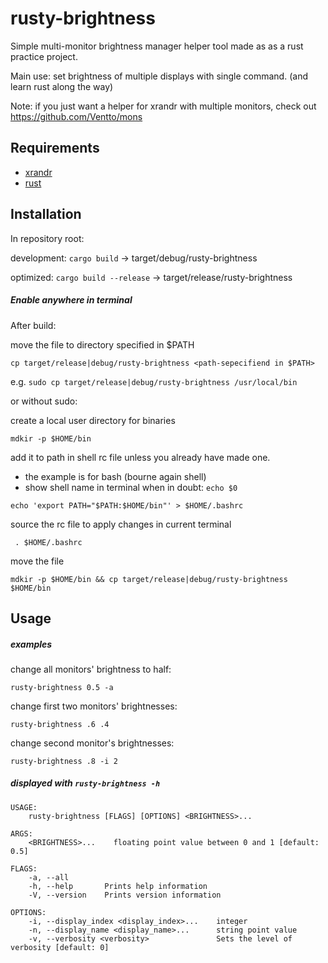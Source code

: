 # rusty-brightness
Simple multi-monitor brightness manager helper tool made as as a rust practice project.

Main use: set brightness of multiple displays with single command. (and learn rust along the way)

Note: if you just want a helper for xrandr with multiple monitors, check out https://github.com/Ventto/mons

## Requirements
 - [xrandr](https://gitlab.freedesktop.org/xorg/app/xrandr)
 - [rust](https://www.rust-lang.org/learn/get-started)

## Installation
In repository root:

development: ```cargo build``` -> target/debug/rusty-brightness

optimized: ```cargo build --release``` -> target/release/rusty-brightness

##### Enable anywhere in terminal
After build: 

move the file to directory specified in $PATH

```cp target/release|debug/rusty-brightness <path-sepecifiend in $PATH>```

e.g. ```sudo cp target/release|debug/rusty-brightness /usr/local/bin```

or without sudo:


create a local user directory for binaries 
 
```mdkir -p $HOME/bin```

add it to path in shell rc file unless you already have made one.
 - the example is for bash (bourne again shell)
 - show shell name in terminal when in doubt: ```echo $0```
 
```echo 'export PATH="$PATH:$HOME/bin"' > $HOME/.bashrc```

source the rc file to apply changes in current terminal 

``` . $HOME/.bashrc```

move the file 

```mdkir -p $HOME/bin && cp target/release|debug/rusty-brightness $HOME/bin```

## Usage

##### examples
change all monitors' brightness to half:

```rusty-brightness 0.5 -a```

change first two monitors' brightnesses:

```rusty-brightness .6 .4```

change second monitor's brightnesses:

```rusty-brightness .8 -i 2```

##### displayed with ```rusty-brightness -h```

```
USAGE:
    rusty-brightness [FLAGS] [OPTIONS] <BRIGHTNESS>...

ARGS:
    <BRIGHTNESS>...    floating point value between 0 and 1 [default: 0.5]

FLAGS:
    -a, --all        
    -h, --help       Prints help information
    -V, --version    Prints version information

OPTIONS:
    -i, --display_index <display_index>...    integer
    -n, --display_name <display_name>...      string point value
    -v, --verbosity <verbosity>               Sets the level of verbosity [default: 0]
```
